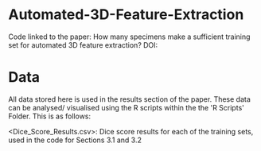 # Automated-3D-Feature-Extraction
Code linked to the paper: How many specimens make a sufficient training set for automated 3D feature extraction? DOI:

# Data 
All data stored here is used in the results section of the paper. These data can be analysed/ visualised using the R scripts within the the 'R Scripts' Folder. This is as follows:

<Dice_Score_Results.csv>: Dice score results for each of the training sets, used in the code for Sections 3.1 and 3.2
